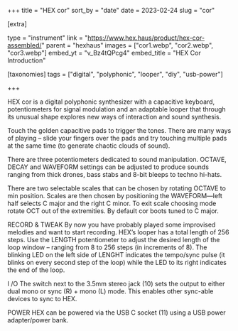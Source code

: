 +++
title = "HEX cor"
sort_by = "date"
date = 2023-02-24
slug = "cor"

[extra]

type = "instrument"
link = "https://www.hex.haus/product/hex-cor-assembled/"
parent = "hexhaus"
images = ["cor1.webp", "cor2.webp", "cor3.webp"]
embed_yt = "v_Bz4tQPcg4"
embed_title = "HEX Cor Introduction"

[taxonomies]
tags = ["digital", "polyphonic", "looper", "diy", "usb-power"]

+++

HEX cor is a digital polyphonic synthesizer with a capacitive keyboard, potentiometers for signal modulation and an adaptable looper that through its unusual shape explores new ways of interaction and sound synthesis. 

Touch the golden capacitive pads to trigger the tones. There are many ways of playing – slide your fingers over the pads and try touching multiple pads at the same time (to generate chaotic clouds of sound).

There are three potentiometers dedicated to sound manipulation. OCTAVE, DECAY and WAVEFORM settings can be adjusted to produce sounds ranging from thick drones, bass stabs and 8-bit bleeps to techno hi-hats.

There are two selectable scales that can be chosen by rotating OCTAVE to min position. Scales are then chosen by positioning the WAVEFORM—left half selects C major and the right C minor. To exit scale choosing mode rotate OCT out of the extremities. By default cor boots tuned to C major.

RECORD & TWEAK
By now you have probably played some improvised melodies and want to start recording. HEX’s looper has a total length of 256 steps. Use the LENGTH potentiometer to adjust the desired length of the loop window – ranging from 8 to 256 steps (in increments of 8). The blinking LED on the left side of LENGHT indicates the tempo/sync pulse (it blinks on every second step of the loop) while the LED to its right indicates the end of the loop.

I /O
The switch next to the 3.5mm stereo jack (10) sets the output to either dual mono or sync (R) + mono (L) mode. This enables other sync-able devices to sync to HEX.

POWER
HEX can be powered via the USB C socket (11) using a USB power adapter/power bank.
